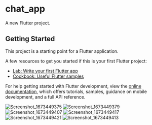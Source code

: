 # chat_app

A new Flutter project.

## Getting Started

This project is a starting point for a Flutter application.

A few resources to get you started if this is your first Flutter project:

- [Lab: Write your first Flutter app](https://docs.flutter.dev/get-started/codelab)
- [Cookbook: Useful Flutter samples](https://docs.flutter.dev/cookbook)

For help getting started with Flutter development, view the
[online documentation](https://docs.flutter.dev/), which offers tutorials,
samples, guidance on mobile development, and a full API reference.

![Screenshot_1673449375](https://user-images.githubusercontent.com/87997769/211840544-a735e99f-49da-4e7d-aec4-0449fc0873d0.png)
![Screenshot_1673449379](https://user-images.githubusercontent.com/87997769/211840552-96b52032-4a61-411c-be11-3b6c399b9be0.png)
![Screenshot_1673449407](https://user-images.githubusercontent.com/87997769/211840587-be57517b-c705-4ceb-adf3-a1d77671db5a.png)
![Screenshot_1673449417](https://user-images.githubusercontent.com/87997769/211840621-8d7b4320-1905-4813-a614-45d6f618a3f9.png)
![Screenshot_1673449421](https://user-images.githubusercontent.com/87997769/211840634-673cf61e-725c-4761-bebd-18a7b61569ec.png)
![Screenshot_1673449413](https://user-images.githubusercontent.com/87997769/211840645-0813acd2-d6cb-4f30-95f2-d208a41fda88.png)
